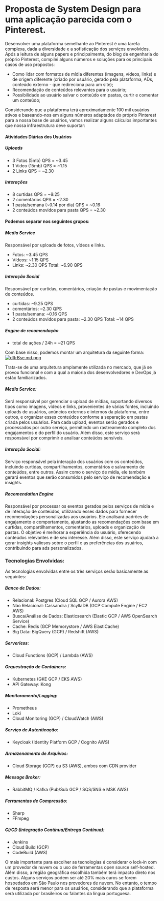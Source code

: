 # Proposta de System Design para uma aplicação parecida com o Pinterest.

Desenvolver uma plataforma semelhante ao Pinterest é uma tarefa complexa, dada a diversidade e a sofisticação dos serviços envolvidos.
Após a leitura de alguns papers e principalmente, do blog de engenharia do próprio Pinterest, compilei alguns números e soluções para os principais casos de uso propostos:
* Como lidar com formatos de mídia diferentes (imagens, vídeos, links) e de origem diferente (criado por usuário, gerado pela plataforma, ADs, conteúdo externo - que redireciona para um site);
* Recomendação de conteúdos relevantes para o usuário;
* Possibilidade ao usuário salvar o conteúdo em pastas, curtir e comentar um conteúdo;

Considerando que a plataforma terá aproximadamente 100 mil usuários ativos e baseando-nos em alguns números adaptados do próprio Pinterest para a nossa base de usuários, vamos realizar alguns cálculos importantes que nossa infraestrutura deve suportar:

#### Atividades Diárias dos Usuários
##### Uploads
* 3 Fotos (5mb) QPS = ~3.45
* 1 Video (15mb) QPS = ~1.15
* 2 Links QPS = ~2.30

##### Interações
* 8 curtidas QPS = ~9.25
* 2 comentários QPS = ~2.30
* 1 pasta/semana (~0.14 por dia) QPS = ~0.16
* 2 conteúdos movidos para pasta QPS = ~2.30


#### Podemos separar nos seguintes grupos:

##### Media Service
Responsável por uploads de fotos, vídeos e links.
* Fotos: ~3.45 QPS
* Vídeos: ~1.15 QPS
* Links: ~2.30 QPS
Total: ~6.90 QPS

##### Interação Social
Responsável por curtidas, comentários, criação de pastas e movimentação de conteúdos.
* curtidas: ~9.25 QPS
* comentários: ~2.30 QPS
* 1 pasta/semana: ~0.16 QPS
* 2 conteúdos movidos para pasta: ~2.30 QPS
Total: ~14 QPS

##### Engine de recomendação
* total de ações / 24h = ~21 QPS

Com base nisso, podemos montar um arquitetura da seguinte forma:
[![dItrBse.md.png](https://iili.io/dItrBse.md.png)](https://freeimage.host/i/dItrBse)

Trata-se de uma arquitetura amplamente utilizada no mercado, que já se provou funcional e com a qual a maioria dos desenvolvedores e DevOps já estão familiarizados.

##### Media Service: 
Será responsável por gerenciar o upload de mídias, suportando diversos tipos como imagens, vídeos e links, provenientes de várias fontes, incluindo uploads de usuários, anúncios externos e internos da plataforma, entre outros, e organizar esses conteúdos conforme a separação em pastas criada pelos usuários. Para cada upload, eventos serão gerados e processados por outro serviço, permitindo um rastreamento completo dos engajamentos e do perfil do usuário. Além disso, este serviço será responsável por comprimir e analisar conteúdos sensíveis.

##### Interação Social:
Serviço responsável pela interação dos usuários com os conteúdos, incluindo curtidas, compartilhamentos, comentários e salvamento de conteúdos, entre outros. Assim como o serviço de mídia, ele também gerará eventos que serão consumidos pelo serviço de recomendação e insights.

##### Recomendation Engine
Responsável por processar os eventos gerados pelos serviços de mídia e de interação de conteúdos, utilizando esses dados para fornecer recomendações personalizadas aos usuários. Ele analisará padrões de engajamento e comportamento, ajustando as recomendações com base em curtidas, compartilhamentos, comentários, uploads e organização de pastas. O objetivo é melhorar a experiência do usuário, oferecendo conteúdos relevantes e de seu interesse. Além disso, este serviço ajudará a gerar insights valiosos sobre o perfil e as preferências dos usuários, contribuindo para ads personalizados.

### Tecnologias Envolvidas:
As tecnologias envolvidas entre os três serviços serão basicamente as seguintes:

##### Banco de Dados:
* Relacional: Postgres (Cloud SQL GCP / Aurora AWS)
* Não Relacional: Cassandra / ScyllaDB (GCP Compute Engine / EC2 AWS)
* Busca/Análise de Dados: Elasticsearch (Elastic GCP / AWS OpenSearch Service)
* Cache: Redis (GCP Memorystore / AWS ElastiCache)
* Big Data: BigQuery (GCP) / Redshift (AWS)

##### Serverless:
* Cloud Functions (GCP) / Lambda (AWS)

##### Orquestração de Containers:
* Kubernetes (GKE GCP / EKS AWS)
* API Gateway: Kong

##### Monitoramento/Logging:
* Prometheus
* Loki
* Cloud Monitoring (GCP) / CloudWatch (AWS)

##### Serviço de Autenticação:
* Keycloak (Identity Platform GCP / Cognito AWS)

##### Armazenamento de Arquivos:
* Cloud Storage (GCP) ou S3 (AWS), ambos com CDN provider

##### Message Broker:
* RabbitMQ / Kafka (Pub/Sub GCP / SQS/SNS e MSK AWS)

##### Ferramentas de Compressão:
* Sharp
* FFmpeg

##### CI/CD (Integração Contínua/Entrega Contínua):
* Jenkins
* Cloud Build (GCP)
* CodeBuild (AWS)

O mais importante para escolher as tecnologias é considerar o lock-in com um provedor de nuvem ou o uso de ferramentas open source self-hosted. Além disso, a região geográfica escolhida também terá impacto direto nos custos. Alguns serviços podem ser até 20% mais caros se forem hospedados em São Paulo nos provedores de nuvem. No entanto, o tempo de resposta será menor para os usuários, considerando que a plataforma será utilizada por brasileiros ou falantes da língua portuguesa.
